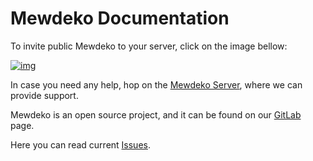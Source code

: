 # Mewdeko Documentation

To invite public Mewdeko to your server, click on the image bellow:

[![img][img]](https://invite.Mewdeko.bot/)

In case you need any help, hop on the [Mewdeko Server][Mewdeko Server], where we can provide support.

Mewdeko is an open source project, and it can be found on our [GitLab][GitLab] page.

Here you can read current [Issues][Issues].

[img]: https://cdn.discordapp.com/attachments/202743183774318593/210580315381563392/discord.png
[Mewdeko Server]: https://discord.Mewdeko.bot/
[GitLab]: https://gitlab.com/Kwoth/Mewdeko
[Issues]: https://gitlab.com/Kwoth/Mewdeko/issues
[repo]: https://gitlab.com/Kwoth/Mewdeko/tree/1.9
[cmd_list]: https://Mewdeko.bot/commands
